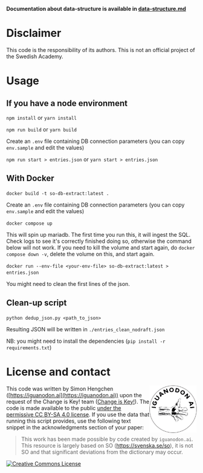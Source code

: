 **Documentation about data-structure is available in [data-structure.md](data-structure.md)**
# Disclaimer

This code is the responsibility of its authors. This is not an official project of the Swedish Academy.

# Usage

## If you have a node environment

`npm install` or `yarn install`

`npm run build` or `yarn build`

Create an `.env` file containing DB connection parameters (you can copy `env.sample` and edit the values)

`npm run start > entries.json` or `yarn start > entries.json`

## With Docker

`docker build -t so-db-extract:latest .`

Create an `.env` file containing DB connection parameters (you can copy `env.sample` and edit the values)

`docker compose up`

This will spin up mariadb. The first time you run this, it will ingest the SQL. Check logs to see it's correctly finished doing so, otherwise the command below will not work. If you need to kill the volume and start again, do `docker compose down -v`, delete the volume on this, and start again. 

`docker run --env-file <your-env-file> so-db-extract:latest > entries.json`

You might need to clean the first lines of the json.

## Clean-up script

`python dedup_json.py <path_to_json>`

Resulting JSON will be written in `./entries_clean_nodraft.json`

NB: you might need to install the dependencies (`pip install -r requirements.txt`)


# License and contact

<a href="https://iguanodon.ai"><img src="./img/iguanodon.ai.png" width="125" height="125" align="right" /></a>

This code was written by Simon Hengchen ([https://iguanodon.ai](https://iguanodon.ai)) upon the request of the Change is Key! team ([Change is Key!](https://changeiskey.org/)). The code is made available to the public [under the permissive CC BY-SA 4.0 license](http://creativecommons.org/licenses/by-sa/4.0/). If you use the data that running this script provides, use the following text snippet in the acknowledgments section of your paper:
> This work has been made possible by code created by `iguanodon.ai`. This resource is largely based on SO (https://svenska.se/so), it is not SO and that significant deviations from the dictionary may occur.

 <a rel="license" href="http://creativecommons.org/licenses/by-sa/4.0/"><img alt="Creative Commons License" style="border-width:0" src="https://i.creativecommons.org/l/by-sa/4.0/88x31.png" /></a>
